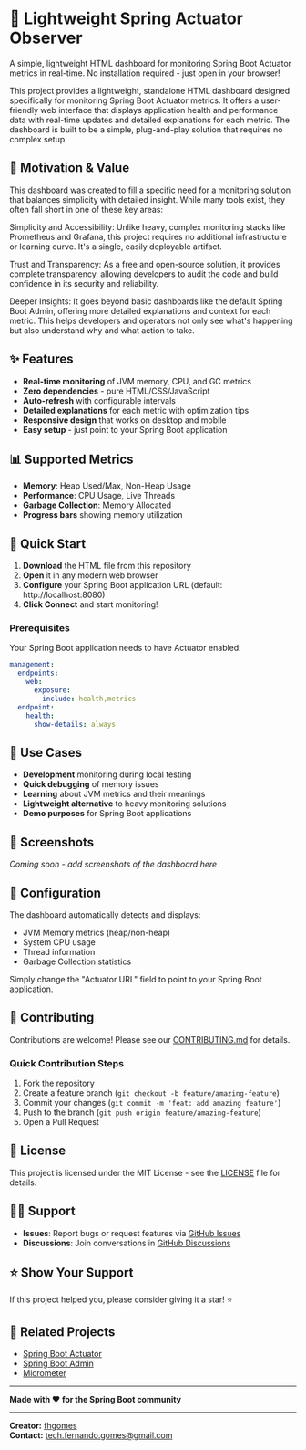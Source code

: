 # 🚀 Lightweight Spring Actuator Observer

A simple, lightweight HTML dashboard for monitoring Spring Boot Actuator metrics in real-time. No installation required - just open in your browser!

This project provides a lightweight, standalone HTML dashboard designed specifically for monitoring Spring Boot Actuator metrics. It offers a user-friendly web interface that displays application health and performance data with real-time updates and detailed explanations for each metric. The dashboard is built to be a simple, plug-and-play solution that requires no complex setup.

## 🎯 Motivation & Value
This dashboard was created to fill a specific need for a monitoring solution that balances simplicity with detailed insight. While many tools exist, they often fall short in one of these key areas:

Simplicity and Accessibility: Unlike heavy, complex monitoring stacks like Prometheus and Grafana, this project requires no additional infrastructure or learning curve. It's a single, easily deployable artifact.

Trust and Transparency: As a free and open-source solution, it provides complete transparency, allowing developers to audit the code and build confidence in its security and reliability.

Deeper Insights: It goes beyond basic dashboards like the default Spring Boot Admin, offering more detailed explanations and context for each metric. This helps developers and operators not only see what's happening but also understand why and what action to take.

## ✨ Features

- **Real-time monitoring** of JVM memory, CPU, and GC metrics
- **Zero dependencies** - pure HTML/CSS/JavaScript
- **Auto-refresh** with configurable intervals
- **Detailed explanations** for each metric with optimization tips
- **Responsive design** that works on desktop and mobile
- **Easy setup** - just point to your Spring Boot application

## 📊 Supported Metrics

- **Memory**: Heap Used/Max, Non-Heap Usage
- **Performance**: CPU Usage, Live Threads
- **Garbage Collection**: Memory Allocated
- **Progress bars** showing memory utilization

## 🚀 Quick Start

1. **Download** the HTML file from this repository
2. **Open** it in any modern web browser
3. **Configure** your Spring Boot application URL (default: http://localhost:8080)
4. **Click Connect** and start monitoring!

### Prerequisites

Your Spring Boot application needs to have Actuator enabled:

```yaml
management:
  endpoints:
    web:
      exposure:
        include: health,metrics
  endpoint:
    health:
      show-details: always
```

## 🎯 Use Cases

- **Development** monitoring during local testing
- **Quick debugging** of memory issues
- **Learning** about JVM metrics and their meanings
- **Lightweight alternative** to heavy monitoring solutions
- **Demo purposes** for Spring Boot applications

## 📱 Screenshots

*Coming soon - add screenshots of the dashboard here*

## 🔧 Configuration

The dashboard automatically detects and displays:
- JVM Memory metrics (heap/non-heap)
- System CPU usage
- Thread information
- Garbage Collection statistics

Simply change the "Actuator URL" field to point to your Spring Boot application.

## 🤝 Contributing

Contributions are welcome! Please see our [CONTRIBUTING.md](CONTRIBUTING.md) for details.

### Quick Contribution Steps
1. Fork the repository
2. Create a feature branch (`git checkout -b feature/amazing-feature`)
3. Commit your changes (`git commit -m 'feat: add amazing feature'`)
4. Push to the branch (`git push origin feature/amazing-feature`)
5. Open a Pull Request

## 📝 License

This project is licensed under the MIT License - see the [LICENSE](LICENSE) file for details.

## 🙋‍♂️ Support

- **Issues**: Report bugs or request features via [GitHub Issues](https://github.com/fhgomes/lightweight-spring-actuator-observer/issues)
- **Discussions**: Join conversations in [GitHub Discussions](https://github.com/fhgomes/lightweight-spring-actuator-observer/discussions)

## ⭐ Show Your Support

If this project helped you, please consider giving it a star! ⭐

## 🔗 Related Projects

- [Spring Boot Actuator](https://docs.spring.io/spring-boot/docs/current/reference/html/actuator.html)
- [Spring Boot Admin](https://github.com/codecentric/spring-boot-admin)
- [Micrometer](https://micrometer.io/)

---

**Made with ❤️ for the Spring Boot community**

---

**Creator:** [fhgomes](https://github.com/fhgomes/fhgomes)  
**Contact:** tech.fernando.gomes@gmail.com
